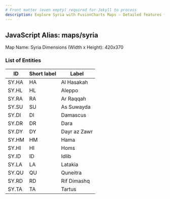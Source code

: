 ```yaml
---
# Front matter (even empty) required for Jekyll to process
description: Explore Syria with FusionCharts Maps – Detailed features for seamless integration. Try now & enhance your data visualization today! 
---
```


## JavaScript Alias: maps/syria

Map Name: Syria
Dimensions (Width x Height): 420x370





### List of Entities

ID | Short label | Label
---|---|---|
SY.HA|HA|Al Hasakah
SY.HL|HL|Aleppo
SY.RA|RA|Ar Raqqah
SY.SU|SU|As Suwayda
SY.DI|DI|Damascus
SY.DR|DR|Dara
SY.DY|DY|Dayr az Zawr
SY.HM|HM|Hama
SY.HI|HI|Homs
SY.ID|ID|Idlib
SY.LA|LA|Latakia
SY.QU|QU|Quneitra
SY.RD|RD|Rif Dimashq
SY.TA|TA|Tartus

